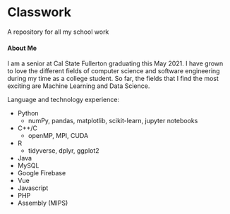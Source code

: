 # Classwork

A repository for all my school work

#### About Me
I am a senior at Cal State Fullerton graduating this May 2021. I have grown to love the different fields of computer science and software engineering during my time as a college student. So far, the fields that I find the most exciting are Machine Learning and Data Science.

Language and technology experience:
- Python
  - numPy, pandas, matplotlib, scikit-learn, jupyter notebooks
- C++/C
  - openMP, MPI, CUDA
- R
  - tidyverse, dplyr, ggplot2
- Java
- MySQL
- Google Firebase
- Vue
- Javascript
- PHP
- Assembly (MIPS)
